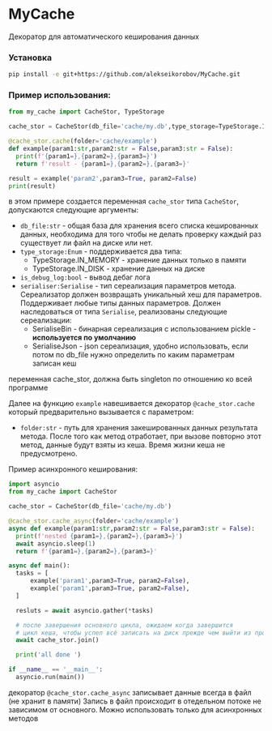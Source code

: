 # MyCache
Декоратор для автоматического кеширования данных

### Установка
```sh
pip install -e git+https://github.com/alekseikorobov/MyCache.git
```

### Пример использования:
```python
from my_cache import CacheStor, TypeStorage

cache_stor = CacheStor(db_file='cache/my.db',type_storage=TypeStorage.IN_DISK)

@cache_stor.cache(folder='cache/example')
def example(param1:str,param2:str = False,param3:str = False):
  print(f'{param1=},{param2=},{param3=}')
  return f'result - {param1=},{param2=},{param3=}'

result = example('param2',param3=True, param2=False)
print(result)
```
в этом примере создается переменная ``cache_stor`` типа ``CacheStor``, допускаются следующие аргументы:
* ``db_file:str`` - общая база для хранения всего списка кешированных данных, необходима для того чтобы не делать проверку каждый раз существует ли файл на диске или нет. 
* ``type_storage:Enum`` - поддерживается два типа:
  * TypeStorage.IN_MEMORY - хранение данных только в памяти
  * TypeStorage.IN_DISK - хранение данных на диске
* ``is_debug_log:bool`` - вывод дебаг лога
* ``serialiser:Serialise`` - тип сереализация параметров метода. Сереализатор должен возвращать уникальный хеш для параметров. Поддерживает любые типы данных параметров. Должен наследоваться от типа ``Serialise``, реализованы следующие сереализации:
    * SerialiseBin - бинарная сереализация с использованием pickle - **используется по умолчанию**
    * SerialiseJson - json сереализация, удобно использовать, если потом по db_file нужно определить по каким параметрам записан кеш

переменная cache_stor, должна быть singleton по отношению ко всей программе

Далее на функцию ``example`` навешивается декоратор ``@cache_stor.cache`` который предварительно вызывается с параметром:
* ``folder:str`` - путь для хранения закешированных данных результата метода. После того как метод отработает, при вызове повторно этот метод, данные будут взяты из кеша. Время жизни кеша не предусмотрено.



Пример асинхронного кеширования:
```python
import asyncio
from my_cache import CacheStor

cache_stor = CacheStor(db_file='cache/my.db')

@cache_stor.cache_async(folder='cache/example')
async def example(param1:str,param2:str = False,param3:str = False):
  print(f'nested {param1=},{param2=},{param3=}')    
  await asyncio.sleep(1)
  return f'{param1=},{param2=},{param3=}'

async def main():
  tasks = [
      example('param1',param3=True, param2=False),
      example('param1',param3=True, param2=False),
  ]

  resluts = await asyncio.gather(*tasks)

  # после завершения основного цикла, ожидаем когда завершится
  # цикл кеша, чтобы успел всё записать на диск прежде чем выйти из программы 
  await cache_stor.join()

  print('all done ')

if __name__ == '__main__':
  asyncio.run(main())

```

декоратор ``@cache_stor.cache_async`` записывает данные всегда в файл (не хранит в памяти)
Запись в файл происходит в отедельном потоке не зависимом от основного.
Можно использовать только для асинхронных методов



